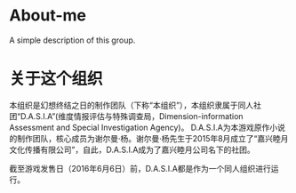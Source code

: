 # About-me
A simple description of this group.
# 关于这个组织
本组织是幻想终结之日的制作团队（下称“本组织”），本组织隶属于同人社团“D.A.S.I.A”(维度情报评估与特殊调查局，Dimension-information Assessment and Special Investigation Agency)。
D.A.S.I.A为本游戏原作小说的制作团队，核心成员为谢尔曼·杨。谢尔曼·杨先生于2015年8月成立了“嘉兴睦月文化传播有限公司”，自此，D.A.S.I.A成为了嘉兴睦月公司名下的社团。

截至游戏发售日（2016年6月6日）前，D.A.S.I.A都是作为一个同人组织进行运行。
